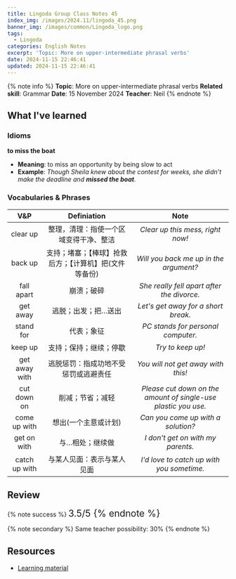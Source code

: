 ```yaml
---
title: Lingoda Group Class Notes 45
index_img: /images/2024.11/lingoda_45.png
banner_img: /images/common/Lingoda_logo.png
tags:
  - Lingoda
categories: English Notes
excerpt: 'Topic: More on upper-intermediate phrasal verbs'
date: 2024-11-15 22:46:41
updated: 2024-11-15 22:46:41
---
```


{% note info %}
**Topic**: More on upper-intermediate phrasal verbs
**Related skill**: Grammar
**Date**: 15 November 2024
**Teacher**: Neil
{% endnote %}

## What I've learned

### Idioms
**to miss the boat**
- **Meaning**: to miss an opportunity by being slow to act
- **Example**: *Though Sheila knew about the contest for weeks, she didn’t make the deadline and **missed the boat**.*

### Vocabularies & Phrases

|      V&P      |                      Definiation                       |                              Note                              |
| :-----------: | :----------------------------------------------------: | :------------------------------------------------------------: |
|   clear up    |         整理，清理：指使一个区域变得干净、整洁         |                *Clear up this mess, right now!*                |
|    back up    | 支持；堵塞；【棒球】抢救后方；【计算机】把(文件等备份) |             *Will you back me up in the argument?*             |
|  fall apart   |                       崩溃；破碎                       |           *She really fell apart after the divorce.*           |
|   get away    |                  逃脱；出发；把…送出                   |              *Let's get away for a short break.*               |
|   stand for   |                       代表；象征                       |               *PC stands for personal computer.*               |
|    keep up    |                 支持；保持；继续；停歇                 |                       *Try to keep up!*                        |
| get away with |          逃脱惩罚：指成功地不受惩罚或逃避责任          |               *You will not get away with this!*               |
|  cut down on  |                    削减；节省；减轻                    | *Please cut down on the amount of single-use plastic you use.* |
| come up with  |                  想出(一个主意或计划)                  |               *Can you come up with a solution?*               |
|  get on with  |                    与…相处；继续做                     |               *I don't get on with my parents.*                |
| catch up with |               与某人见面：表示与某人见面               |           *I'd love to catch up with you sometime.*            |

## Review

{% note success %}
<span style="font-size:1.5em;">
3.5/5
<span>
{% endnote %}

{% note secondary %}
<span style="font-size:1em;">
Same teacher possibility: 30%
<span>
{% endnote %}

## Resources
- [Learning material](https://learn.lingoda.com/english/learning-materials/6723a6b339584/download)
